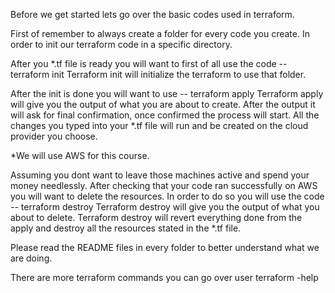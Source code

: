 Before we get started lets go over the basic codes used in terraform.

First of remember to always create a folder for every code you create.
In order to init our terraform code in a specific directory.

After you *.tf file is ready you will want to first of all use the code -- terraform init
Terraform init will initialize the terraform to use that folder.

After the init is done you will want to use --  terraform apply
Terraform apply will give you the output of what you are about to create.
After the output it will ask for final confirmation, once confirmed the process will start.
All the changes you typed into your *.tf file will run and be created on the cloud provider you choose.

*We will use AWS for this course.

Assuming you dont want to leave those machines active and spend your money needlessly.
After checking that your code ran successfully on AWS you will want to delete the resources.
In order to do so you will use the code -- terraform destroy
Terraform destroy will give you the output of what you about to delete.
Terraform destroy will revert everything done from the apply and destroy all the resources stated in the *.tf file.

Please read the README files in every folder to better understand what we are doing.

There are more terraform commands you can go over user terraform -help

